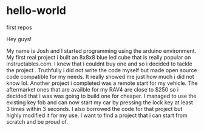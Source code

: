 # hello-world
first repos

Hey guys!

My name is Josh and I started programming using the arduino environment. My first real project i built an 8x8x8 blue led cube that is really popular on instructables.com. I knew that i couldnt buy one and so i decided to tackle the project . Truthfully i did not write the code myself but made open source code compatible for my needs. It really showed me just how much i did not know lol. Another project i completed was a remote start for my vehicle. The aftermarket ones that are availble for my RAV4 are close to $250 so i decided that i was was going to build one for cheaper. I managed to use the existing key fob and can now start my car by pressing the lock key at least 3 times within 3 seconds. I also borrowed the code for that project but highly modified it for my use. I want to find a project that i can start from scratch and be proud of.

